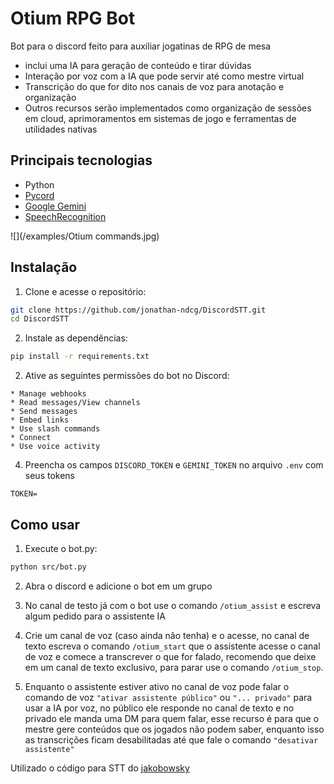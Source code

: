 # Otium RPG Bot

Bot para o discord feito para auxiliar jogatinas de RPG de mesa
* inclui uma IA para geração de conteúdo e tirar dúvidas 
* Interação por voz com a IA que pode servir até como mestre virtual
* Transcrição do que for dito nos canais de voz para anotação e organização
* Outros recursos serão implementados como organização de sessões em cloud, aprimoramentos em sistemas de jogo e ferramentas de utilidades nativas

## Principais tecnologias

* Python
* [Pycord](https://github.com/Pycord-Development/pycord)
* [Google Gemini](https://ai.google/discover/generativeai)
* [SpeechRecognition](https://github.com/Uberi/speech_recognition)

![](/examples/Otium commands.jpg)

## Instalação

1. Clone e acesse o repositório:

```sh
git clone https://github.com/jonathan-ndcg/DiscordSTT.git
cd DiscordSTT
```

2. Instale as dependências:

```sh
pip install -r requirements.txt
```

2. Ative as seguintes permissões do bot no Discord:

```dosini
* Manage webhooks
* Read messages/View channels
* Send messages
* Embed links
* Use slash commands
* Connect
* Use voice activity
```

4. Preencha os campos `DISCORD_TOKEN` e `GEMINI_TOKEN` no arquivo `.env` com seus tokens

```dosini
TOKEN=
```


## Como usar

1. Execute o bot.py:

```sh
python src/bot.py
```

2. Abra o discord e adicione o bot em um grupo


3. No canal de testo já com o bot use o comando `/otium_assist` e escreva algum pedido para o assistente IA


4. Crie um canal de voz (caso ainda não tenha) e o acesse, no canal de texto escreva o comando `/otium_start` que o assistente acesse o canal de voz e comece a transcrever o que for falado, recomendo que deixe em um canal de texto exclusivo, para parar use o comando `/otium_stop`.


5. Enquanto o assistente estiver ativo no canal de voz pode falar o comando de voz `"ativar assistente público"` ou `"... privado"` para usar a IA por voz, no público ele responde no canal de texto e no privado ele manda uma DM para quem falar, esse recurso é para que o mestre gere conteúdos que os jogados não podem saber, enquanto isso as transcrições ficam desabilitadas até que fale o comando `"desativar assistente"`


Utilizado o código para STT do [jakobowsky](https://github.com/jonathan-ndcg/DiscordSTT)
